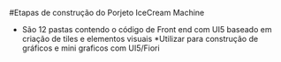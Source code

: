 #Etapas de construção do Porjeto IceCream Machine
* São 12 pastas contendo o código de Front end com UI5 baseado em criação de tiles e elementos visuais 
*Utilizar para construção de gráficos e mini graficos com UI5/Fiori